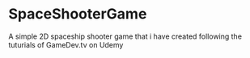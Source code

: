 # SpaceShooterGame
A simple 2D spaceship shooter game that i have created following the tuturials of GameDev.tv on Udemy
